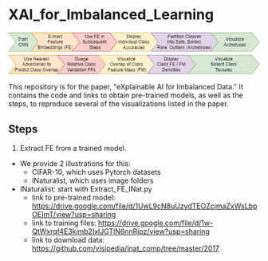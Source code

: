 # XAI_for_Imbalanced_Learning

![Framework](/framework1.png)

This repository is for the paper, "eXplainable AI for Imbalanced Data."
It contains the code and links to obtain pre-trained models, as well as the steps, to reproduce several of the visualizations listed in the paper.
## Steps
1. Extract FE from a trained model.
  - We provide 2 illustrations for this:
    - CIFAR-10, which uses Pytorch datasets
    - INaturalist, which uses image folders
  - INaturalist: start with Extract_FE_INat.py
    - link to pre-trained model: https://drive.google.com/file/d/1UwL9cN8uUzydTEOZcjmaZxWsLbpOEImT/view?usp=sharing
    - link to training files: https://drive.google.com/file/d/1w-QtWxrqf4E3kimb2IxlJGTlN6nnRjpz/view?usp=sharing
    - link to download data: https://github.com/visipedia/inat_comp/tree/master/2017





